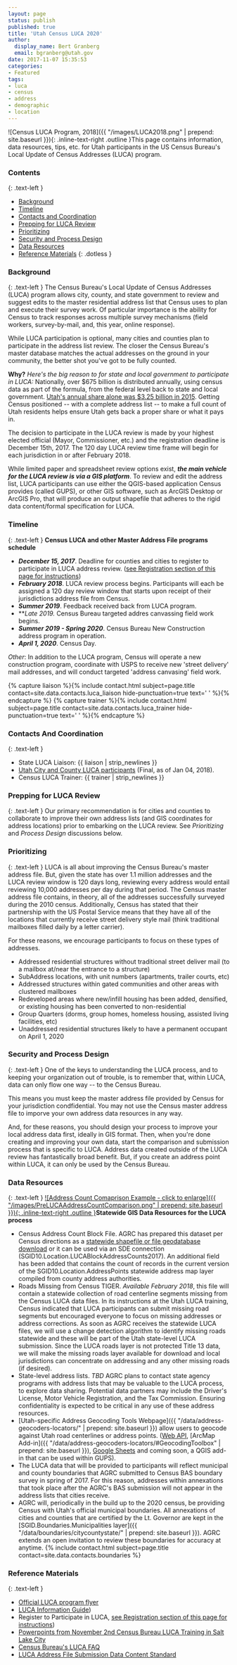 ```yaml
---
layout: page
status: publish
published: true
title: 'Utah Census LUCA 2020'
author:
  display_name: Bert Granberg
  email: bgranberg@utah.gov
date: 2017-11-07 15:35:53
categories:
- Featured
tags:
- luca
- census
- address
- demographic
- location
---
```

![Census LUCA Program, 2018]({{ "/images/LUCA2018.png" | prepend: site.baseurl }}){: .inline-text-right .outline }This page contains information, data resources, tips, etc. for Utah participants in the US Census Bureau's Local Update of Census Addresses (LUCA) program.

### Contents
{: .text-left }
- [Background](#background)
- [Timeline](#timeline)
- [Contacts and Coordination](#contacts-and-coordination)
- [Prepping for LUCA Review](#prepping-for-the-luca-review)
- [Prioritizing](#prioritizing)
- [Security and Process Design](#security-and-process-design)
- [Data Resources](#data-resources)
- [Reference Materials](#reference-materials)
{: .dotless }

### Background
{: .text-left }
The Census Bureau's Local Update of Census Addresses (LUCA) program allows city, county, and state government to review and suggest edits to the master residential address list that Census uses to plan and execute their survey work. Of particular importance is the ability for Census to track responses across multiple survey mechanisms (field workers, survey-by-mail, and, this year, online response).

While LUCA participation is optional, many cities and counties plan to participate in the address list review. The closer the Census Bureau's master database matches the actual addresses on the ground in your community, the better shot you've got to be fully counted.

**Why?** _Here's the big reason to for state and local government to participate in LUCA:_ Nationally, over $675 billion is distributed annually, using census data as part of the formula, from the federal level back to state and local government. [Utah's annual share alone was $3.25 billion in 2015](https://gwipp.gwu.edu/sites/gwipp.gwu.edu/files/downloads/Utah%20CFD%2008-18-17.pdf). Getting Census positioned -- with a complete address list -- to make a full count of Utah residents helps ensure Utah gets back a proper share or what it pays in.

The decision to participate in the LUCA review is made by your highest elected official (Mayor, Commissioner, etc.) and the registration deadline is December 15th, 2017. The 120 day LUCA review time frame will begin for each jurisdiction in or after February 2018.

While limited paper and spreadsheet review options exist, **_the main vehicle for the LUCA review is via a GIS platform_**. To review and edit the address list, LUCA participants can use either the QGIS-based application Census provides (called GUPS), or other GIS software, such as ArcGIS Desktop or ArcGIS Pro, that will produce an output shapefile that adheres to the rigid data content/formal specification for LUCA.

### Timeline
{: .text-left }
**Census LUCA and other Master Address File programs schedule**

- **_December 15, 2017_**. Deadline for counties and cities to register to participate in LUCA address review. ([see Registration section of this page for instructions](https://www.census.gov/geo/partnerships/luca.html))
- **_February 2018_**. LUCA review process begins. Participants will each be assigned a 120 day review window that starts upon receipt of their jurisdictions address file from Census.
- **_Summer 2019_**. Feedback received back from LUCA program.
- **_Late 2019_*.* Census Bureau targeted addres canvassing field work begins.
- **_Summer 2019 - Spring 2020_**. Census Bureau New Construction address program in operation.
- **_April 1, 2020_**. Census Day.

_Other_: In addition to the LUCA program, Census will operate a new construction program, coordinate with USPS to receive new 'street delivery' mail addresses, and will conduct targeted 'address canvasing' field work.

{% capture liaison %}{% include contact.html subject=page.title contact=site.data.contacts.luca_liaison hide-punctuation=true text=' ' %}{% endcapture %}
{% capture trainer %}{% include contact.html subject=page.title contact=site.data.contacts.luca_trainer hide-punctuation=true text=' ' %}{% endcapture %}
### Contacts And Coordination
{: .text-left }
- State LUCA Liaison: {{ liaison | strip_newlines }}
- [Utah City and County LUCA participants](https://docs.google.com/a/utah.gov/spreadsheets/d/1uhPiDjofUyz9C4PKXkV-5i0Uyawfd1ozu_y2uffwsR0/edit?usp=sharing) (Final, as of Jan 04, 2018).
- Census LUCA Trainer: {{ trainer | strip_newlines }}

### Prepping for LUCA Review
{: .text-left }
Our primary recommendation is for cities and counties to collaborate to improve their own address lists (and GIS coordinates for address locations) prior to embarking on the LUCA review. See _Prioritizing_ and _Process Design_ discussions below.

### Prioritizing
{: .text-left }
LUCA is all about improving the Census Bureau's master address file. But, given the state has over 1.1 million addresses and the LUCA review window is 120 days long, reviewing every address would entail reviewing 10,000 addresses per day during that period. The Census master address file contains, in theory, all of the addresses successfully surveyed during the 2010 census. Additionally, Census has stated that their partnership with the US Postal Service means that they have all of the locations that currently receive street delivery style mail (think traditional mailboxes filled daily by a letter carrier).

For these reasons, we encourage participants to focus on these types of addresses.

- Addressed residential structures without traditional street deliver mail (to a mailbox at/near the entrance to a structure)
- SubAddress locations, with unit numbers (apartments, trailer courts, etc)
- Addressed structures within gated communities and other areas with clustered mailboxes
- Redeveloped areas where new/infill housing has been added, densified, or existing housing has been converted to non-residential
- Group Quarters (dorms, group homes, homeless housing, assisted living facilities, etc)
- Unaddressed residential structures likely to have a permanent occupant on April 1, 2020

### Security and Process Design
{: .text-left }
One of the keys to understanding the LUCA process, and to keeping your organization out of trouble, is to remember that, within LUCA, data can only flow one way -- to the Census Bureau.

This means you must keep the master address file provided by Census for your jurisdiction condfidential. You may not use the Census master address file to imporve your own address data resources in any way.

And, for these reasons, you should design your process to improve your local address data first, ideally in GIS format. Then, when you're done creating and improving your own data, start the comparison and submission process that is specific to LUCA. Address data created outside of the LUCA review has fantastically broad benefit. But, if you create an address point within LUCA, it can only be used by the Census Bureau.

### Data Resources
{: .text-left }
[![Address Count Comaprison Example - click to enlarge]({{ "/images/PreLUCAAddressCountComparison.png" | prepend: site.baseurl }}){: .inline-text-right .outline }](https://docs.google.com/presentation/d/1hSYqhRELa7idGcsfsF7Cnb1BqNfMl1zqInk_yud65-4/edit#slide=id.p)**Statewide GIS Data Resources for the LUCA process**

- Census Address Count Block File. AGRC has prepared this dataset per Census directions as a [statewide shapefile or file geodatabase download](https://drive.google.com/drive/folders/1sKMQxDBjW8LknsEojZXZwMdVY1T1UXvO) or it can be used via an SDE connection (SGID10.Location.LUCABlockAddressCounts2017). An additional field has been added that contains the count of records in the current version of the SGID10.Location.AddressPoints statewide address map layer compiled from county address authorities.
- Roads Missing from Census TIGER. _Available February 2018_, this file will contain a statewide collection of road centerline segments missing from the Census LUCA data files. In its instructions at the Utah LUCA training, Census indicated that LUCA participants can submit missing road segments but encouraged everyone to focus on missing addresses or address corrections. As soon as AGRC receives the statewide LUCA files, we will use a change detection algorithm to identify missing roads statewide and these will be part of the Utah state-level LUCA submission. Since the LUCA roads layer is not protected Title 13 data, we will make the missing roads layer available for download and local jurisdictions can concentrate on addressing and any other missing roads (if desired).
- State-level address lists. _TBD_ AGRC plans to contact state agency programs with address lists that may be valuable to the LUCA process, to explore data sharing. Potential data partners may include the Driver's License, Motor Vehicle Registration, and the Tax Commission. Ensuring confidentiality is expected to be critical in any use of these address resources.
- [Utah-specific Address Geocoding Tools Webpage]({{ "/data/address-geocoders-locators/" | prepend: site.baseurl }}) allow users to geocode against Utah road centerlines or address points. ([Web API](http://api.mapserv.utah.gov), [ArcMap Add-in]({{ "/data/address-geocoders-locators/#GeocodingToolbox" | prepend: site.baseurl }}), [Google Sheets](https://chrome.google.com/webstore/detail/utah-address-locator/nepmlneiknaeojhadbeodpaefenhjkek?utm_source=permalink) and coming soon, a QGIS add-in that can be used within GUPS).
- The LUCA data that will be provided to participants will reflect municipal and county boundaries that AGRC submitted to Census BAS boundary survey in spring of 2017. For this reason, addresses within annexations that took place after the AGRC's BAS submission will not appear in the address lists that cities receive.
- AGRC will, periodically in the build up to the 2020 census, be providing Census with Utah's official municipal boundaries. All annexations of cities and counties that are certified by the Lt. Governor are kept in the [SGID.Boundaries.Municipalities layer]({{ "/data/boundaries/citycountystate/" | prepend: site.baseurl }}). AGRC extends an open invitation to review these boundaries for accuracy at anytime. {% include contact.html subject=page.title contact=site.data.contacts.boundaries %}

### Reference Materials
{: .text-left }
- [Official LUCA program flyer](https://www2.census.gov/geo/pdfs/partnerships/luca/2020CensusLUCA_Flyer.pdf)
- [LUCA Information Guide](https://www2.census.gov/geo/pdfs/partnerships/luca/2020LUCA_InfoGuide.pdf))
- Register to Participate in LUCA, [see Registration section of this page for instructions](https://www.census.gov/geo/partnerships/luca.html))
- [Powerpoints from November 2nd Census Bureau LUCA Training in Salt Lake City](https://drive.google.com/file/d/0BxoOAQyOvGgaOHhPSXhCTEdBdnN6a0d2VTk3OW5iVjdBXzAw/view?usp=sharing)
- [Census Bureau's LUCA FAQ](https://www2.census.gov/geo/pdfs/partnerships/luca/2020LUCA_FAQ.pdf)
- [LUCA Address File Submission Data Content Standard](https://drive.google.com/file/d/0BxoOAQyOvGgaaWtpTmc1aHVvRFZ6SGh0RHNpbjZlSU9yOVVj/view?usp=sharing)
